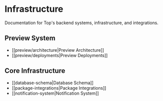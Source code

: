 # Infrastructure

Documentation for Top's backend systems, infrastructure, and integrations.

## Preview System
- [[preview/architecture|Preview Architecture]]
- [[preview/deployments|Preview Deployments]]

## Core Infrastructure
- [[database-schema|Database Schema]]
- [[package-integrations|Package Integrations]]
- [[notification-system|Notification System]] 